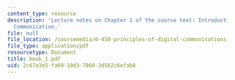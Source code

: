 ```yaml
---
content_type: resource
description: 'Lecture notes on Chapter 1 of the course text: Introduction to Digital
  Communication.'
file: null
file_location: /coursemedia/6-450-principles-of-digital-communications-i-fall-2006/2c67a3e5fa6910d378603d582c6efab8_book_1.pdf
file_type: application/pdf
resourcetype: Document
title: book_1.pdf
uid: 2c67a3e5-fa69-10d3-7860-3d582c6efab8
---
```

